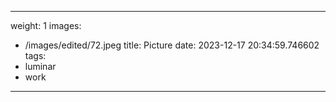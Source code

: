 
---
weight: 1
images:
- /images/edited/72.jpeg
title: Picture
date: 2023-12-17 20:34:59.746602
tags:
- luminar
- work
---